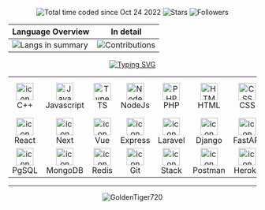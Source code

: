   <div align="center">
    
   ![Total time coded since Oct 24 2022](https://wakatime.com/badge/user/168edf9f-71dc-49cc-bf77-592d9c9d4eed.svg)
   ![Stars](https://img.shields.io/github/stars/GoldenTiger720?label=Stars&style=social)
   ![Followers](https://img.shields.io/github/followers/GoldenTiger720?label=Followers&style=social)
  
  </div>
    
  
  <div align="center">

| Language Overview                                                                                                                                                                                                | In detail                                                                               |
| ---------------------------------------------------------------------------------------------------------------------------------------------------------------------------------------------------------------- | --------------------------------------------------------------------------------------- |
| ![Langs in summary](https://github-readme-stats.vercel.app/api/top-langs/?username=GoldenTiger720&theme=tokyonight&hide_border=false&include_all_commits=false&count_private=false&layout=compact&langs_count=8) | ![Contributions](https://streak-stats.demolab.com?user=GoldenTiger720&theme=tokyonight) |

  </div>
  
  <div id="language and tools" align="center">
    <a href="https://github.com/GoldenTiger720">
      <img src="https://readme-typing-svg.demolab.com?font=Tektur&pause=3000&random=false&width=620&lines=Language+  and  + Tools + Which + I + used + to + Developing" alt="Typing SVG" />
    </a>
    <br>
   <table style="text-align: center;">  
      <tr>  
        <td align="center" width="80" align="center" width="80">  
          <img  width="35" height="35" src="https://skillicons.dev/icons?i=cpp" alt="icon" alt="C++" />  
          <br>C++  
        </td>  
        <td align="center" width="80">  
          <img  width="35" height="35" src="https://skillicons.dev/icons?i=js" alt="Javascript" />  
          <br>Javascript  
        </td>  
        <td align="center" width="80">  
          <img  width="35" height="35" src="https://skillicons.dev/icons?i=ts" alt="TypeScript" />  
          <br>TS  
        </td>  
        <td align="center" width="80">  
          <img  width="35" height="35" src="https://skillicons.dev/icons?i=nodejs" alt="NodeJs" />  
          <br>NodeJs  
        </td> 
        <td align="center" width="80">  
          <img  width="35" height="35" src="https://skillicons.dev/icons?i=php" alt="PHP" />  
          <br>PHP  
        </td>  
        <td align="center" width="80">  
          <img  width="35" height="35" src="https://skillicons.dev/icons?i=html" alt="HTML" />  
          <br>HTML  
        </td>  
        <td align="center" width="80">  
          <img  width="35" height="35" src="https://skillicons.dev/icons?i=css" alt="CSS" />  
          <br>CSS  
        </td> 
        <td align="center" width="80">  
          <img  width="35" height="35" src="https://skillicons.dev/icons?i=bootstrap" alt="BootStrap" />  
          <br>BootStrap  
        </td> 
        <td align="center" width="80">  
          <img  width="35" height="35" src="https://skillicons.dev/icons?i=tailwindcss" alt="TailwindCss" />  
          <br>TailwindCss  
        </td> 
        <td align="center" width="80">  
          <img  width="35" height="35" src="https://skillicons.dev/icons?i=materialui" alt="Material" />  
          <br>Material UI  
        </td> 
      </tr>  
      <tr>  
        <td align="center" width="80">  
          <img  width="35" height="35" src="https://skillicons.dev/icons?i=react" alt="icon" alt="React" />  
          <br>React  
        </td>
        <td align="center" width="80">  
          <img  width="35" height="35" src="https://skillicons.dev/icons?i=next" alt="icon" alt="Next" />  
          <br>Next  
        </td>
        <td align="center" width="80">  
          <img  width="35" height="35" src="https://skillicons.dev/icons?i=vue" alt="icon" alt="Vue" />  
          <br>Vue  
        </td>
        <td align="center" width="80">  
          <img  width="35" height="35" src="https://skillicons.dev/icons?i=express" alt="icon" alt="Express" />  
          <br>Express  
        </td>
        <td align="center" width="80">  
          <img  width="35" height="35" src="https://skillicons.dev/icons?i=laravel" alt="icon" alt="Laravel" />  
          <br>Laravel  
        </td>
        <td align="center" width="80">  
          <img  width="35" height="35" src="https://skillicons.dev/icons?i=django" alt="icon" alt="Django" />  
          <br>Django  
        </td>
        <td align="center" width="80">  
          <img  width="35" height="35" src="https://skillicons.dev/icons?i=fastapi" alt="icon" alt="FastAPI" />  
          <br>FastAPI  
        </td>
        <td align="center" width="80">  
          <img  width="35" height="35" src="https://skillicons.dev/icons?i=python" alt="icon" alt="Python" />  
          <br>Python  
        </td>
        <td align="center" width="80">  
          <img  width="35" height="35" src="https://skillicons.dev/icons?i=mysql" alt="icon" alt="MySql" />  
          <br>MySql  
        </td>
        <td align="center" width="80">  
          <img  width="35" height="35" src="https://skillicons.dev/icons?i=sqlite" alt="icon" alt="sqlite" />  
          <br>Sqlite  
        </td>
      </tr>
      <tr>  
        <td align="center" width="80">  
            <img  width="35" height="35" src="https://skillicons.dev/icons?i=postgresql" alt="icon" alt="PostgreSQL" />  
            <br>PgSQL  
        </td>
        <td align="center" width="80">  
            <img  width="35" height="35" src="https://skillicons.dev/icons?i=mongodb" alt="icon" alt="MongoDB" />  
            <br>MongoDB
        </td>
        <td align="center" width="80">  
            <img  width="35" height="35" src="https://skillicons.dev/icons?i=redis" alt="icon" alt="redis" />  
            <br>Redis
        </td>
        <td align="center" width="80">  
            <img  width="35" height="35" src="https://skillicons.dev/icons?i=git" alt="icon" alt="Git" />  
            <br>Git  
        </td>
        <td align="center" width="80">  
            <img  width="35" height="35" src="https://skillicons.dev/icons?i=stackoverflow" alt="icon" alt="Stackoverflow" />  
            <br>Stack  
        </td>
        <td align="center" width="80">  
            <img  width="35" height="35" src="https://skillicons.dev/icons?i=postman" alt="icon" alt="postman" />  
            <br>Postman  
        </td>
        <td align="center" width="80">  
            <img  width="35" height="35" src="https://skillicons.dev/icons?i=heroku" alt="icon" alt="Heroku" />  
            <br>Heroku  
        </td>
        <td align="center" width="80">  
            <img  width="35" height="35" src="https://techstack-generator.vercel.app/aws-icon.svg" alt="icon" alt="AWS" />  
            <br>AWS  
        </td>
        <td align="center" width="80">  
            <img  width="35" height="35" src="https://skillicons.dev/icons?i=docker" alt="icon" alt="Docker" />  
            <br>Docker  
        </td>
        <td align="center" width="80">  
            <img  width="35" height="35" src="https://skillicons.dev/icons?i=vercel" alt="icon" alt="Vercel" />  
            <br>vercel  
        </td>
    </tr>
    </table>  
  </div>
  <hr>
  
  <div align="center">
    <img src="https://github-profile-trophy.vercel.app/?username=GoldenTiger720" alt="GoldenTiger720" />
  </div>
